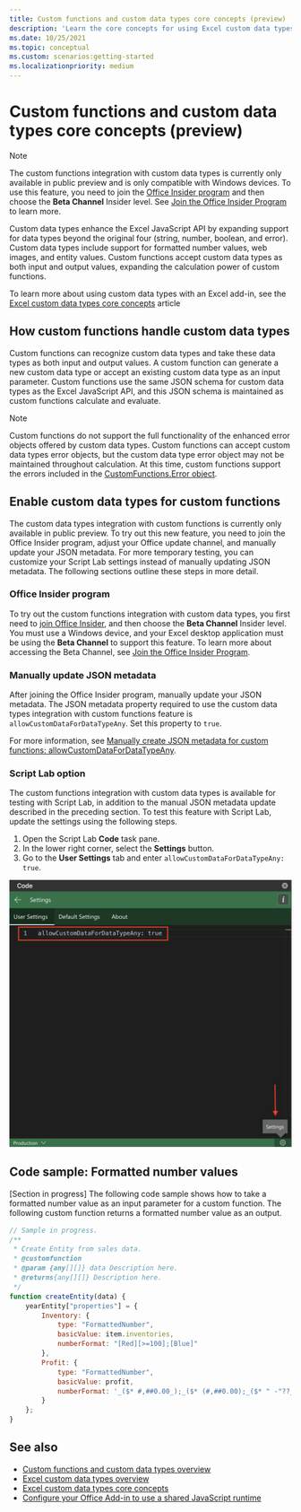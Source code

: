 ```yaml
---
title: Custom functions and custom data types core concepts (preview)
description: 'Learn the core concepts for using Excel custom data types with your custom functions.'
ms.date: 10/25/2021
ms.topic: conceptual
ms.custom: scenarios:getting-started
ms.localizationpriority: medium
---
```


# Custom functions and custom data types core concepts (preview)

> [!NOTE]
> The custom functions integration with custom data types is currently only available in public preview and is only compatible with Windows devices. To use this feature, you need to join the [Office Insider program](https://insider.office.com/) and then choose the **Beta Channel** Insider level. See [Join the Office Insider Program](https://insider.office.com/join/windows) to learn more.

Custom data types enhance the Excel JavaScript API by expanding support for data types beyond the original four (string, number, boolean, and error). Custom data types include support for formatted number values, web images, and entity values. Custom functions accept custom data types as both input and output values, expanding the calculation power of custom functions.

To learn more about using custom data types with an Excel add-in, see the [Excel custom data types core concepts](/excel-data-types-concepts.md) article

## How custom functions handle custom data types

Custom functions can recognize custom data types and take these data types as both input and output values. A custom function can generate a new custom data type or accept an existing custom data type as an input parameter. Custom functions use the same JSON schema for custom data types as the Excel JavaScript API, and this JSON schema is maintained as custom functions calculate and evaluate.

> [!NOTE]
> Custom functions do not support the full functionality of the enhanced error objects offered by custom data types. Custom functions can accept custom data types error objects, but the custom data type error object may not be maintained throughout calculation. At this time, custom functions support the errors included in the [CustomFunctions.Error object](/custom-functions-errors.md).

## Enable custom data types for custom functions

The custom data types integration with custom functions is currently only available in public preview. To try out this new feature, you need to join the Office Insider program, adjust your Office update channel, and manually update your JSON metadata. For more temporary testing, you can customize your Script Lab settings instead of manually updating JSON metadata. The following sections outline these steps in more detail.

### Office Insider program

To try out the custom functions integration with custom data types, you first need to [join Office Insider](https://insider.office.com/join), and then choose the **Beta Channel** Insider level. You must use a Windows device, and your Excel desktop application must be using the **Beta Channel** to support this feature. To learn more about accessing the Beta Channel, see [Join the Office Insider Program](https://insider.office.com/join/windows).

### Manually update JSON metadata

After joining the Office Insider program, manually update your JSON metadata. The JSON metadata property required to use the custom data types integration with custom functions feature is `allowCustomDataForDataTypeAny`. Set this property to `true`.

For more information, see [Manually create JSON metadata for custom functions: allowCustomDataForDataTypeAny](custom-functions-json.md#allowCustomDataForDataTypeAny).

### Script Lab option

The custom functions integration with custom data types is available for testing with Script Lab, in addition to the manual JSON metadata update described in the preceding section. To test this feature with Script Lab, update the settings using the following steps.

1. Open the Script Lab **Code** task pane.
1. In the lower right corner, select the **Settings** button.
1. Go to the **User Settings** tab and enter `allowCustomDataForDataTypeAny: true`.

![Screenshot showing the steps to enable custom data types for custom functions in Script Lab.](../images/custom-functions-script-lab-data-type.png)

## Code sample: Formatted number values

[Section in progress]
The following code sample shows how to take a formatted number value as an input parameter for a custom function. The following custom function returns a formatted number value as an output.

```js
// Sample in progress.
/**
 * Create Entity from sales data.
 * @customfunction
 * @param {any[][]} data Description here.
 * @returns{any[][]} Description here.
 */
function createEntity(data) {
    yearEntity["properties"] = {
        Inventory: {
            type: "FormattedNumber",
            basicValue: item.inventories,
            numberFormat: "[Red][>=100];[Blue]"
        },
        Profit: {
            type: "FormattedNumber",
            basicValue: profit,
            numberFormat: '_($* #,##0.00_);_($* (#,##0.00);_($* " -"??_);_(@_)'
        }
    };
}
```

## See also

* [Custom functions and custom data types overview](/custom-functions-data-types-overview.md)
* [Excel custom data types overview](/excel-data-types-overview.md)
* [Excel custom data types core concepts](/excel-data-types-concepts.md)
* [Configure your Office Add-in to use a shared JavaScript runtime](../develop/configure-your-add-in-to-use-a-shared-runtime.md)
